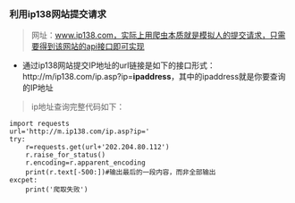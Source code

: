 ### 利用ip138网站提交请求
>网址：www.ip138.com，实际上用爬虫本质就是模拟人的提交请求，只需要得到该网站的api接口即可实现
- 通过ip138网站提交IP地址的url链接是如下的接口形式：http://m/ip138.com/ip.asp?ip=**ipaddress**，其中的ipaddress就是你要查询的IP地址
>ip地址查询完整代码如下：

    import requests
    url='http://m.ip138.com/ip.asp?ip='
    try:
        r=requests.get(url+'202.204.80.112')
        r.raise_for_status()
        r.encoding=r.apparent_encoding
        print(r.text[-500:])#输出最后的一段内容，而非全部输出
    excpet:
        print('爬取失败')
